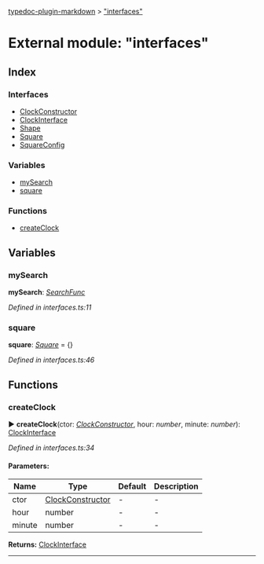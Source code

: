 [typedoc-plugin-markdown](../index.md) > ["interfaces"](../modules/_interfaces_.md)

# External module: "interfaces"

## Index

### Interfaces

* [ClockConstructor](../interfaces/_interfaces_.clockconstructor.md)
* [ClockInterface](../interfaces/_interfaces_.clockinterface.md)
* [Shape](../interfaces/_interfaces_.shape.md)
* [Square](../interfaces/_interfaces_.square.md)
* [SquareConfig](../interfaces/_interfaces_.squareconfig.md)


### Variables

* [mySearch](_interfaces_.md#mysearch)
* [square](_interfaces_.md#square-1)


### Functions

* [createClock](_interfaces_.md#createclock)



## Variables

<a id="mysearch"></a>

###  mySearch

**mySearch**:  *[SearchFunc](../interfaces/_interfaces_.searchfunc.md)* 

*Defined in interfaces.ts:11*


<a id="square-1"></a>

###  square

**square**:  *[Square](../interfaces/_interfaces_.square.md)*  =  <Square>{}

*Defined in interfaces.ts:46*



## Functions

<a id="createclock"></a>
###  createClock

► **createClock**(ctor: *[ClockConstructor](../interfaces/_interfaces_.clockconstructor.md)*, hour: *number*, minute: *number*): [ClockInterface](../interfaces/_interfaces_.clockinterface.md)

*Defined in interfaces.ts:34*

#### Parameters:

| Name  | Type                | Default | Description  |
| ------ | ------------------- | ------------ | ------------ |
| ctor  | [ClockConstructor](../interfaces/_interfaces_.clockconstructor.md) | - | - |
| hour  | number | - | - |
| minute  | number | - | - |


**Returns:** [ClockInterface](../interfaces/_interfaces_.clockinterface.md)

----




